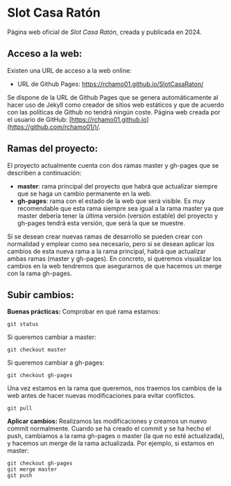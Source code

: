 # Slot Casa Ratón

Página web oficial de *Slot Casa Ratón*, creada y publicada en 2024.

## Acceso a la web:
Existen una URL de acceso a la web online:
- URL de Github Pages: https://rchamo01.github.io/SlotCasaRaton/

Se dispone de la URL de Github Pages que se genera automáticamente al hacer uso de Jekyll como creador de sitios web estáticos y que de acuerdo con las políticas de Github no tendrá ningún coste. Página web creada por el usuario de GitHub: [https://rchamo01.github.io](https://github.com/rchamo01/)/.

## Ramas del proyecto:
El proyecto actualmente cuenta con dos ramas master y gh-pages que se describen a continuación:
- **master**: rama principal del proyecto que habrá que actualizar siempre que se haga un cambio permanente en la web.
- **gh-pages**: rama con el estado de la web que será visible. Es muy recomendable que esta rama siempre sea igual a la rama master ya que master debería tener la última versión (versión estable) del proyecto y gh-pages tendrá esta versión, que será la que se muestre.

Si se desean crear nuevas ramas de desarrollo se pueden crear con normalidad y emplear como sea necesario, pero si se desean aplicar los cambios de esta nueva rama a la rama principal, habrá que actualizar ambas ramas (master y gh-pages). En concreto, si queremos visualizar los cambios en la web tendremos que asegurarnos de que hacemos un merge con la rama gh-pages.

## Subir cambios:
**Buenas prácticas:**
Comprobar en qué rama estamos:
```
git status
```
Si queremos cambiar a master:
```
git checkout master
```
Si queremos cambiar a gh-pages:
```
git checkout gh-pages
```

Una vez estamos en la rama que queremos, nos traemos los cambios de la web antes de hacer nuevas modificaciones para evitar conflictos.
```
git pull
```

**Aplicar cambios:**
Realizamos las modificaciones y creamos un nuevo commit normalmente. Cuando se ha creado el commit y se ha hecho el push, cambiamos a la rama gh-pages o master (la que no esté actualizada), y hacemos un merge de la rama actualizada. Por ejemplo, si estamos en master:
```
git checkout gh-pages
git merge master
git push
```
